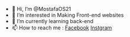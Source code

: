 - 👋 Hi, I’m @MostafaOS21
- 👀 I’m interested in Making Front-end websites
- 🌱 I’m currently learning back-end
- 📫 How to reach me : [Facebook](https://www.facebook.com/prizefighter95) [Instgram](https://www.instagram.com/mostafa.osama.1905)
